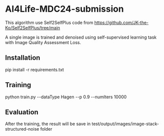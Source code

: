 # AI4Life-MDC24-submission

This algorithm use Self2SelfPlus code from https://github.com/JK-the-Ko/Self2SelfPlus/tree/main

A single image is trained and denoised using self-supervised learning task with Image Quality Assessment Loss.


## Installation

pip install -r requirements.txt


## Training

python train.py --dataType Hagen --p 0.9 --numIters 10000

## Evaluation

After the training, the result will be save in test/output/images/image-stack-structured-noise folder